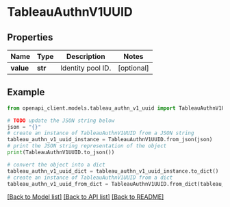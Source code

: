 # TableauAuthnV1UUID


## Properties

Name | Type | Description | Notes
------------ | ------------- | ------------- | -------------
**value** | **str** | Identity pool ID. | [optional] 

## Example

```python
from openapi_client.models.tableau_authn_v1_uuid import TableauAuthnV1UUID

# TODO update the JSON string below
json = "{}"
# create an instance of TableauAuthnV1UUID from a JSON string
tableau_authn_v1_uuid_instance = TableauAuthnV1UUID.from_json(json)
# print the JSON string representation of the object
print(TableauAuthnV1UUID.to_json())

# convert the object into a dict
tableau_authn_v1_uuid_dict = tableau_authn_v1_uuid_instance.to_dict()
# create an instance of TableauAuthnV1UUID from a dict
tableau_authn_v1_uuid_from_dict = TableauAuthnV1UUID.from_dict(tableau_authn_v1_uuid_dict)
```
[[Back to Model list]](../README.md#documentation-for-models) [[Back to API list]](../README.md#documentation-for-api-endpoints) [[Back to README]](../README.md)


